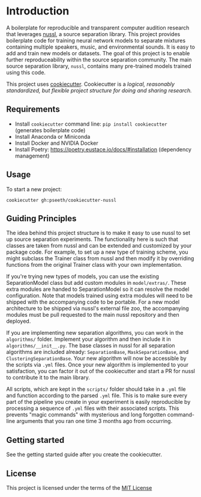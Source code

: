 Introduction
====================

A boilerplate for reproducible and transparent computer audition research that leverages
[nussl](https://interactiveaudiolab.github.io/nussl/), a source separation library. This 
project provides boilerplate code for training neural network models to separate mixtures
containing multiple speakers, music, and environmental sounds. It is easy to add and
train new models or datasets. The goal of this project is to enable further
reproduceability within the source separation community. The main source separation
library, `nussl`, contains many pre-trained models trained using this code. 

This project uses
[cookiecutter](https://cookiecutter.readthedocs.io/en/latest/readme.html).
Cookiecutter is a *logical, reasonably standardized, but flexible project structure
for doing and sharing research.*

Requirements
------------
- Install `cookiecutter` command line: `pip install cookiecutter` (generates boilerplate 
code)
- Install Anaconda or Miniconda
- Install Docker and NVIDIA Docker
- Install Poetry: https://poetry.eustace.io/docs/#installation (dependency management)

Usage
-----
To start a new project:

`cookiecutter gh:pseeth/cookiecutter-nussl`

Guiding Principles
-----------------
The idea behind this project structure is to make it easy to use nussl to set up
source separation experiments. The functionality here is such that classes are taken
from nussl and can be extended and customized by your package code. For example, to
set up a new type of training scheme, you might subclass the Trainer class from 
nussl and then modify it by overriding functions from the original Trainer class
with your own implementation.

If you're trying new types of models, you can use the existing SeparationModel class but
add custom modules in `model/extras/`. These extra modules are handed to 
SeparationModel so it can resolve the model configuration. Note that models trained using
extra modules will need to be shipped with the accompanying code to be portable. For a new
model architecture to be shipped via nussl's external file zoo, the accompanying modules
must be pull requested to the main nussl repository and then deployed.

If you are implementing new separation algorithms, you can work in the `algorithms/`
folder. Implement your algorithm and then include it in `algorithms/__init__.py`. The 
base classes in nussl for all separation algorithms are included already: `SeparationBase`,
`MaskSeparationBase`, and `ClusteringSeparationBase`. 
Your new algorithm will now be accessible by the scripts via `.yml` files. Once your new
algorithm is implemented to your satisfaction, you can factor it out of the cookiecutter
and start a PR for nussl to contribute it to the main library.

All scripts, which are kept in the `scripts/` folder should take in a `.yml` file and 
function according to the parsed `.yml` file. This is to make sure every part of the
pipeline you create in your experiment is easily reproducible by processing a sequence
of `.yml` files with their associated scripts. This prevents "magic commands" with
mysterious and long forgotten command-line arguments that you ran one time 3 months ago 
from occurring. 

Getting started
-------
See the getting started guide after you create the cookiecutter.

License
-------
This project is licensed under the terms of the [MIT License](/LICENSE)
